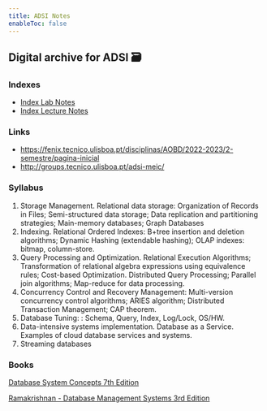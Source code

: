 ```yaml
---
title: ADSI Notes
enableToc: false
---
```


## Digital archive for ADSI 🗃️

### Indexes
- [Index Lab Notes](Labs/Index-Lab-Notes)
- [Index Lecture Notes](Lectures/Index-Lecture-Notes)

### Links
- https://fenix.tecnico.ulisboa.pt/disciplinas/AOBD/2022-2023/2-semestre/pagina-inicial
- http://groups.tecnico.ulisboa.pt/adsi-meic/

### Syllabus
1. Storage Management. Relational data storage: Organization of Records in Files; Semi-structured data storage; Data replication and partitioning strategies; Main-memory databases; Graph Databases 
2. Indexing. Relational Ordered Indexes: B+tree insertion and deletion algorithms; Dynamic Hashing (extendable hashing); OLAP indexes: bitmap, column-store.
3. Query Processing and Optimization. Relational Execution Algorithms; Transformation of relational algebra expressions using equivalence rules; Cost-based Optimization. Distributed Query Processing; Parallel join algorithms; Map-reduce for data processing. 
4. Concurrency Control and Recovery Management: Multi-version concurrency control algorithms; ARIES algorithm; Distributed Transaction Management; CAP theorem. 
5. Database Tuning: : Schema, Query, Index, Log/Lock, OS/HW. 
6. Data-intensive systems implementation. Database as a Service. Examples of cloud database services and systems. 
7. Streaming databases

### Books
[Database System Concepts 7th Edition](https://github.com/Sorosliu1029/Database-Systems/blob/master/Database-System-Concepts-7th-Edition.pdf)

[Ramakrishnan - Database Management Systems 3rd Edition](https://github.com/pforpallav/school/blob/master/CPSC404/Ramakrishnan%20-%20Database%20Management%20Systems%203rd%20Edition.pdf)

